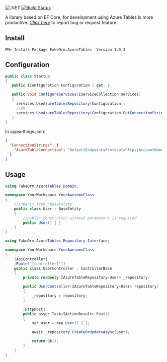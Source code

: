 ![.NET](https://github.com/matheusvelloso/fakeorm/workflows/.NET/badge.svg) [![Build Status](https://unboxitrepositorios.visualstudio.com/FakeORM/_apis/build/status/matheusvelloso.fakeorm?branchName=master)](https://unboxitrepositorios.visualstudio.com/FakeORM/_build/latest?definitionId=5&branchName=master)

A library based on EF Core, for development using Azure Tables is more productive. [*Click here*](https://github.com/matheusvelloso/fakeorm/issues) to report bug or request feature.

## Install

	PM> Install-Package FakeOrm.AzureTables -Version 1.0.3
## Configuration

```cs
public class Startup
{
   public IConfiguration Configuration { get; }

   public void ConfigureServices(IServiceCollection services)
   {
     services.UseAzureTablesRepository(Configuration);
     //OR
     services.UseAzureTablesRepository(Configuration.GetConnectionString("AzureTableConnection"));
   }
}
```

In appsettings.json:

```json
{
  "ConnectionStrings": {
    "AzureTableConnection": "DefaultEndpointsProtocol=https;AccountName=**************;AccountKey=*********;EndpointSuffix=core.windows.net"
  }
}

```

## Usage

```csharp
using FakeOrm.AzureTables.Domain;

namespace YourWorkspace.YourAwesomeClass
{
    //inherit from 'BaseEntity'
    public class User : BaseEntity
    {
    	//public constructor without parameters is required
        public User() { }
    }
}
```
```csharp
using FakeOrm.AzureTables.Repository.Interface;

namespace YourWorkspace.YourAwesomeClass
{
    [ApiController]
    [Route("[controller]")]
    public class UserController : ControllerBase
    {
        private readonly IAzureTableRepository<User> _repository;

        public UserController(IAzureTableRepository<User> repository)
        {
            _repository = repository;
        }

        [HttpPost]
        public async Task<IActionResult> Post()
        {
            var user = new User() { };

            await _repository.CreateOrUpdateAsync(user);

            return Ok();
        }
    }
}
```
